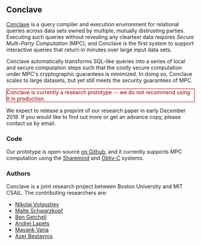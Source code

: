 ## Conclave

[Conclave](https://github.com/multiparty/conclave) is a query compiler and execution environment for relational queries across data sets owned by multiple, mutually distrusting parties. Executing such queries without revealing any cleartext data requires *Secure Multi-Party Computation* (MPC), and Conclave is the first system to support interactive queries that return in minutes over large input data sets.

Conclave automatically transforms SQL-like queries into a series of local and secure computation steps such that the costly secure computation under MPC's cryptographic guarantees is minimized. In doing so, Conclave scales to large datasets, but yet still meets the security guarantees of MPC.

<p style="border: 1px solid darkred; color: darkred;">
Conclave is currently a research prototype -- we do not recommend using it in production.

We expect to release a preprint of our research paper in early December 2018.
If you would like to find out more or get an advance copy, please contact us by email.
</p>

### Code

Our prototype is open-source [on Github](https://github.com/multiparty/conclave), and it currently supports MPC computation using the [Sharemind](https://sharemind.cyber.ee/) and [Obliv-C](https://oblivc.org/) systems.

### Authors

Conclave is a joint research project between Boston University and MIT CSAIL.
The contributing researchers are:

* [Nikolaj Volgushev](https://n1v0lg.github.io/)
* [Malte Schwarzkopf](http://people.csail.mit.edu/malte/)
* [Ben Getchell](https://www.bu.edu/hic/profile/ben-getchell/)
* [Andrei Lapets](https://cs-people.bu.edu/lapets/)
* [Mayank Varia](https://www.mvaria.com/)
* [Azer Bestavros](http://azer.bestavros.net/)
